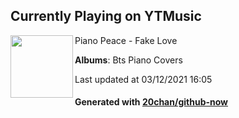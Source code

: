 ## Currently Playing on YTMusic

[<img align="left" width="100" src="https://lh3.googleusercontent.com/GaYMEu1HUBRF6E9y6JpUy1lLUjMlSs9KOYIzRiUicNHMSFET-6mxozkOBoAYYmOC4nhmjiCLVZ1OCKw">](https://music.youtube.com/watch?v=mExUq4g4ICQ)

Piano Peace - Fake Love

**Albums**: Bts Piano Covers

Last updated at 03/12/2021 16:05

#### Generated with [20chan/github-now](https://github.com/20chan/github-now)


<!--
**20chan/20chan** is a ✨ _special_ ✨ repository because its `README.md` (this file) appears on your GitHub profile.

Here are some ideas to get you started:

- 🔭 I’m currently working on ...
- 🌱 I’m currently learning ...
- 👯 I’m looking to collaborate on ...
- 🤔 I’m looking for help with ...
- 💬 Ask me about ...
- 📫 How to reach me: ...
- 😄 Pronouns: ...
- ⚡ Fun fact: ...
-->
